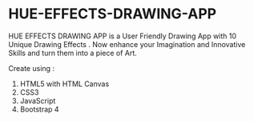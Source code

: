 # HUE-EFFECTS-DRAWING-APP

HUE EFFECTS DRAWING APP is a User Friendly Drawing App with 10 Unique Drawing Effects . Now enhance your Imagination and Innovative Skills and turn them into a piece of Art.

Create using :
1. HTML5 with HTML Canvas
2. CSS3
3. JavaScript
4. Bootstrap 4
